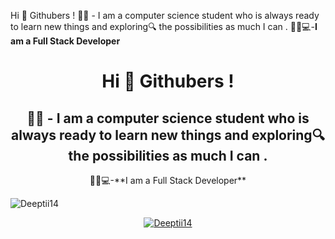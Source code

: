 Hi 👋 Githubers !
👩‍🎓 - I am a computer science student who is always ready to learn new things and exploring🔍 the possibilities as much I can .
👩‍💻💻-**I am a Full Stack Developer**

<h1 align="center">Hi 👋 Githubers !</h1>
<h2 align="center">👩‍🎓 - I am a computer science student who is always ready to learn new things and exploring🔍 the possibilities as much I can .</h2>
<p align="center">👩‍💻💻-**I am a Full Stack Developer**</p>
<p align="left"> <img src="https://komarev.com/ghpvc/?username=Deeptii14&label=Profile%20views&color=0e75b6&style=flat"alt="Deeptii14" /></p>

<p align="center"> <a href="https://github.com/ryo-ma/github-profile-trophy"><img src="https://github-profile-trophy.vercel.app/?username=Deeptii14" alt="Deeptii14" /></a></p>



